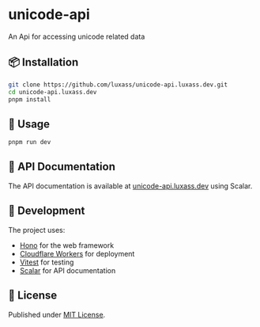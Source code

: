 # unicode-api

An Api for accessing unicode related data

## 📦 Installation

```sh
git clone https://github.com/luxass/unicode-api.luxass.dev.git
cd unicode-api.luxass.dev
pnpm install
```

## 🚀 Usage

```sh
pnpm run dev
```

## 📖 API Documentation

The API documentation is available at [unicode-api.luxass.dev](https://unicode-api.luxass.dev) using Scalar.

## 🔧 Development

The project uses:

- [Hono](https://hono.dev/) for the web framework
- [Cloudflare Workers](https://workers.cloudflare.com/) for deployment
- [Vitest](https://vitest.dev/) for testing
- [Scalar](https://scalar.com/) for API documentation

## 📄 License

Published under [MIT License](./LICENSE).
